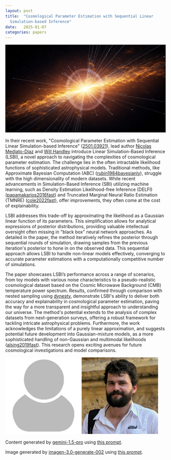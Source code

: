 ```yaml
---
layout: post
title:  "Cosmological Parameter Estimation with Sequential Linear
  Simulation-based Inference"
date:   2025-01-07
categories: papers
---
```

![AI generated image](/assets/images/posts/2025-01-07-2501.03921.png)

<!-- BEGINNING OF GENERATED POST -->
In their recent work, "Cosmological Parameter Estimation with Sequential Linear Simulation-based Inference" ([2501.03921](https://arxiv.org/abs/2501.03921)), lead author [Nicolas Mediato-Diaz](/assets/images/user.png) and [Will Handley](https://willhandley.co.uk) introduce Linear Simulation-Based Inference (LSBI), a novel approach to navigating the complexities of cosmological parameter estimation.  The challenge lies in the often intractable likelihood functions of sophisticated astrophysical models.  Traditional methods, like Approximate Bayesian Computation (ABC) ([rubin1984bayesianly](https://doi.org/rubin1984bayesianly)), struggle with the high dimensionality of modern datasets. While recent advancements in Simulation-Based Inference (SBI) utilizing machine learning, such as Density Estimation Likelihood-free Inference (DELFI) ([papamakarios2016fast](https://doi.org/papamakarios2016fast)) and Truncated Marginal Neural Ratio Estimation (TMNRE) ([cole2022fast](https://doi.org/cole2022fast)), offer improvements, they often come at the cost of explainability.

LSBI addresses this trade-off by approximating the likelihood as a Gaussian linear function of its parameters.  This simplification allows for analytical expressions of posterior distributions, providing valuable intellectual oversight often missing in "black box" neural network approaches. As detailed in the paper, the method iteratively refines the posterior through sequential rounds of simulation, drawing samples from the previous iteration's posterior to hone in on the observed data.  This sequential approach allows LSBI to handle non-linear models effectively, converging to accurate parameter estimations with a computationally competitive number of simulations.

The paper showcases LSBI’s performance across a range of scenarios, from toy models with various noise characteristics to a pseudo-realistic cosmological dataset based on the Cosmic Microwave Background (CMB) temperature power spectrum. Results, confirmed through comparison with nested sampling using [dynesty](https://doi.org/speagle2020dynesty), demonstrate LSBI's ability to deliver both accuracy and explainability in cosmological parameter estimation, paving the way for a more transparent and insightful approach to understanding our universe.  The method's potential extends to the analysis of complex datasets from next-generation surveys, offering a robust framework for tackling intricate astrophysical problems.  Furthermore, the work acknowledges the limitations of a purely linear approximation, and suggests potential future development into Gaussian-mixture models, as a more sophisticated handling of non-Gaussian and multimodal likelihoods ([alsing2019fast](https://doi.org/alsing2019fast)).  This research opens exciting avenues for future cosmological investigations and model comparisons.
<!-- END OF GENERATED POST -->

<img src="/assets/images/user.png" alt="Nicolas Mediato Diaz" style="width: auto; height: 25vw;"><img src="/assets/group/images/will_handley.jpg" alt="Will Handley" style="width: auto; height: 25vw;">

Content generated by [gemini-1.5-pro](https://deepmind.google/technologies/gemini/) using [this prompt](/prompts/content/2025-01-07-2501.03921.txt).

Image generated by [imagen-3.0-generate-002](https://deepmind.google/technologies/gemini/) using [this prompt](/prompts/images/2025-01-07-2501.03921.txt).

